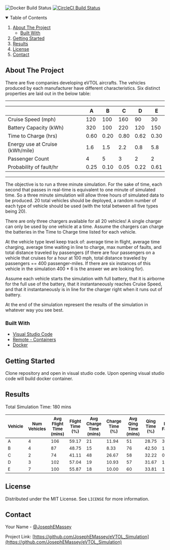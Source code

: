 ![Docker Build Status](https://img.shields.io/docker/cloud/build/josephemassey/evtol)
[![CircleCI Build Status](https://circleci.com/gh/circleci/circleci-docs.svg?style=shield)](https://app.circleci.com/pipelines/github/JosephEMassey)

<!-- TABLE OF CONTENTS -->
<details open="open">
  <summary>Table of Contents</summary>
  <ol>
    <li>
      <a href="#about-the-project">About The Project</a>
      <ul>
        <li><a href="#built-with">Built With</a></li>
      </ul>
    </li>
    <li>
      <a href="#getting-started">Getting Started</a>
      <ul>
      </ul>
    </li>
    <li><a href="#results">Results</a></li>
    <li><a href="#license">License</a></li>
    <li><a href="#contact">Contact</a></li>
  </ol>
</details>



<!-- ABOUT THE PROJECT -->
## About The Project

There are five companies developing eVTOL aircrafts. The vehicles produced by each
manufacturer have different characteristics. Six distinct properties are laid out in the below table:

---------------------------------------------------------------------------
|                                 |   A   |   B   |   C   |   D   |   E   |
----------------------------------|-------|-------|-------|-------|-------|
| Cruise Speed (mph)              | 120   | 100   | 160   | 90    | 30    |
| Battery Capacity (kWh)          | 320   | 100   | 220   | 120   | 150   |
| Time to Charge (hrs)            | 0.60  | 0.20  | 0.80  | 0.62  | 0.30  |
| Energy use at Cruise (kWh/mile) | 1.6   | 1.5   | 2.2   | 0.8   | 5.8   |
| Passenger Count                 | 4     | 5     | 3     | 2     | 2     |
| Probability of fault/hr         | 0.25  | 0.10  | 0.05  | 0.22  | 0.61  |
---------------------------------------------------------------------------

The objective is to run a three minute simulation. For the sake of time, each second that
passes in real-time is equivalent to one minute of simulated time. So a three minute simulation
will allow three hours of simulated data to be produced. 20 total vehicles should be deployed, a
random number of each type of vehicle should be used (with the total between all five types
being 20).

There are only three chargers available for all 20 vehicles! A single charger can only be used by
one vehicle at a time. Assume the chargers can charge the batteries in the Time to Charge time
listed for each vehicle.

At the vehicle type level keep track of: average time in flight, average time charging, average
time waiting in line to charge, max number of faults, and total distance traveled by passengers
(if there are four passengers on a vehicle that cruises for a hour at 100 mph, total distance
traveled by passengers == 400 passenger-miles. If there are six instances of this vehicle in the
simulation 400 * 6 is the answer we are looking for).

Assume each vehicle starts the simulation with full battery, that it is airborne for the full use of
the battery, that it instantaneously reaches Cruise Speed, and that it instantaneously is in line
for the charger right when it runs out of battery.

At the end of the simulation represent the results of the simulation in whatever way you see
best.

### Built With

* [Visual Studio Code](https://code.visualstudio.com/)
* [Remote - Containers](https://marketplace.visualstudio.com/items?itemName=ms-vscode-remote.remote-containers)
* [Docker](https://docker.com)



<!-- GETTING STARTED -->
## Getting Started

Clone repository and open in visual studio code.  Upon opening visual studio code will build docker container. 


<!-- RESULTS -->
## Results

Total Simulation Time: 180 mins
<table>
  <thead>
    <tr>
      <th><sub>Vehicle</sub></th>
      <th><sub>Num Vehicles</sub></th>
      <th><sub>Avg Flight Time (mins)</sub></th>
      <th><sub>Flight Time (%)</sub></th>
      <th><sub>Avg Charge Time (mins)</sub></th>
      <th><sub>Charge Time (%)</sub></th>
      <th><sub>Avg Qing Time (mins)</sub></th>
      <th><sub>Qing Time (%)</sub></th>
      <th><sub>Max Faults</sub></th>
    </tr>
  </thead>
  <tbody>
    <tr>
      <td><sub>A</sub></td>
      <td><sub>4</sub></td>
      <td><sub>106</sub></td>
      <td><sub>59.17</sub></td>
      <td><sub>21</sub></td>
      <td><sub>11.94</sub></td>
      <td><sub>51</sub></td>
      <td><sub>28.75</sub></td>
      <td><sub>3.00</sub></td>
    </tr>
    <tr>
      <td><sub>B</sub></td>
      <td><sub>4</sub></td>
      <td><sub>87</sub></td>
      <td><sub>48.75</sub></td>
      <td><sub>15</sub></td>
      <td><sub>8.33</sub></td>
      <td><sub>76</sub></td>
      <td><sub>42.50</sub></td>
      <td><sub>1.20</sub></td>
    </tr>
    <tr>
      <td><sub>C</sub></td>
      <td><sub>2</sub></td>
      <td><sub>74</sub></td>
      <td><sub>41.11</sub></td>
      <td><sub>48</sub></td>
      <td><sub>26.67</sub></td>
      <td><sub>58</sub></td>
      <td><sub>32.22</sub></td>
      <td><sub>0.30</sub></td>
    </tr>
    <tr>
      <td><sub>D</sub></td>
      <td><sub>3</sub></td>
      <td><sub>102</sub></td>
      <td><sub>57.04</sub></td>
      <td><sub>19</sub></td>
      <td><sub>10.93</sub></td>
      <td><sub>57</sub></td>
      <td><sub>31.67</sub></td>
      <td><sub>1.98</sub></td>
    </tr>
    <tr>
      <td><sub>E</sub></td>
      <td><sub>7</sub></td>
      <td><sub>100</sub></td>
      <td><sub>55.87</sub></td>
      <td><sub>18</sub></td>
      <td><sub>10.00</sub></td>
      <td><sub>60</sub></td>
      <td><sub>33.81</sub></td>
      <td><sub>12.81</sub></td>
    </tr>
  </tbody>
</table>


<!-- LICENSE -->
## License

Distributed under the MIT License. See `LICENSE` for more information.



<!-- CONTACT -->
## Contact

Your Name - [@JosephEMassey](https://twitter.com/JosephEMassey)

Project Link: [https://github.com/JosephEMassey/eVTOL_Simulation](https://github.com/JosephEMassey/eVTOL_Simulation)
